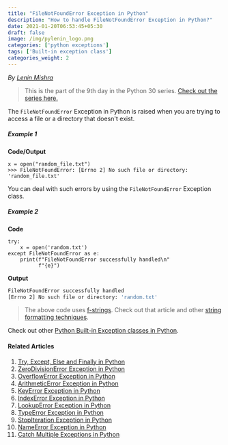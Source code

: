 ```yaml
---
title: "FileNotFoundError Exception in Python"
description: "How to handle FileNotFoundError Exception in Python?"
date: 2021-01-20T06:53:45+05:30
draft: false
image: /img/pylenin_logo.png
categories: ['python exceptions']
tags: ['Built-in exception class']
categories_weight: 2
---
```

<div class="sharethis-inline-follow-buttons"></div>

*By [Lenin Mishra](https://www.pylenin.com/authors/#lenin-mishra)*

> This is the part of the 9th day in the Python 30 series. [Check out the series here.](https://www.youtube.com/playlist?list=PLqEbL1vopgvuI-3wzwHqftEkH3AILozS5)

The `FileNotFoundError` Exception in Python is raised when you are trying to access a file or a directory that doesn't exist.

##### Example 1

**Code/Output**

```python3
x = open("random_file.txt")
>>> FileNotFoundError: [Errno 2] No such file or directory: 'random_file.txt'
```

You can deal with such errors by using the `FileNotFoundError` Exception class.

##### Example 2

**Code**

```python3
try:
    x = open('random.txt')
except FileNotFoundError as e:
    print(f"FileNotFoundError successfully handled\n"
          f"{e}")
```

**Output**

```bash
FileNotFoundError successfully handled
[Errno 2] No such file or directory: 'random.txt'
```

> The above code uses [f-strings](https://www.pylenin.com/blogs/f-strings-python/). Check out that article and other [string formatting techniques](https://www.pylenin.com/blogs/python-string-formatting/).

Check out other [Python Built-in Exception classes in Python](https://www.pylenin.com/tags/built-in-exception-class/).

#### Related Articles

1. [Try, Except, Else and Finally in Python](https://www.pylenin.com/blogs/python-try-except-else-finally/)
2. [ZeroDivisionError Exception in Python](https://www.pylenin.com/blogs/zero-division-error-python/)
3. [OverflowError Exception in Python](https://www.pylenin.com/blogs/overflow-error-python/)
4. [ArithmeticError Exception in Python](https://www.pylenin.com/blogs/arithmetic-error-python/)
5. [KeyError Exception in Python](https://www.pylenin.com/blogs/key-error-python/)
6. [IndexError Exception in Python](https://www.pylenin.com/blogs/index-error-python/)
7. [LookupError Exception in Python](https://www.pylenin.com/blogs/lookup-error-python/)
8. [TypeError Exception in Python](https://www.pylenin.com/blogs/type-error-python/)
9. [StopIteration Exception in Python](https://www.pylenin.com/blogs/stop-iteration-error-python/)
10. [NameError Exception in Python](https://www.pylenin.com/blogs/name-error-python/)
11. [Catch Multiple Exceptions in Python](https://www.pylenin.com/blogs/catch-multiple-exceptions-python/)
